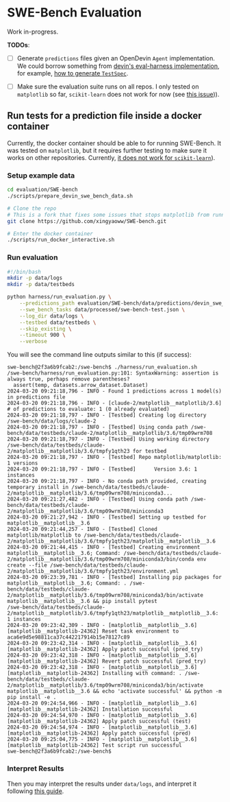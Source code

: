 # SWE-Bench Evaluation

Work in-progress.

**TODOs**:

- [ ] Generate `predictions` files given an OpenDevin `Agent` implementation. We could borrow something from [devin's eval-harness implementation](https://github.com/CognitionAI/devin-swebench-results/tree/main/harness), for example, [how to generate `TestSpec`](https://github.com/CognitionAI/devin-swebench-results/blob/main/harness/scripts.py#L150-L160).
- [ ] Make sure the evaluation suite runs on all repos. I only tested on `matplotlib` so far, `scikit-learn` does not work for now (see [this issue](https://github.com/princeton-nlp/SWE-bench/issues/57))).


## Run tests for a prediction file inside a docker container

Currently, the docker container should be able to for running SWE-Bench. It was tested on `matplotlib`, but it requires further testing to make sure it works on other repositories. Currently, [it does not work for `scikit-learn`](https://github.com/princeton-nlp/SWE-bench/issues/57)).

### Setup example data

```bash
cd evaluation/SWE-bench
./scripts/prepare_devin_swe_bench_data.sh

# Clone the repo
# This is a fork that fixes some issues that stops matplotlib from running (see https://github.com/princeton-nlp/SWE-bench/pull/56)
git clone https://github.com/xingyaoww/SWE-bench.git

# Enter the docker container
./scripts/run_docker_interactive.sh
```

### Run evaluation

```bash
#!/bin/bash
mkdir -p data/logs
mkdir -p data/testbeds

python harness/run_evaluation.py \
    --predictions_path evaluation/SWE-bench/data/predictions/devin_swe_outputs.json \
    --swe_bench_tasks data/processed/swe-bench-test.json \
    --log_dir data/logs \
    --testbed data/testbeds \
    --skip_existing \
    --timeout 900 \
    --verbose
```

You will see the command line outputs similar to this (if success):

```log
swe-bench@2f3a6b9fcab2:/swe-bench$ ./harness/run_evaluation.sh
/swe-bench/harness/run_evaluation.py:101: SyntaxWarning: assertion is always true, perhaps remove parentheses?
  assert(temp, datasets.arrow_dataset.Dataset)
2024-03-20 09:21:18,796 - INFO - Found 1 predictions across 1 model(s) in predictions file
2024-03-20 09:21:18,796 - INFO - [claude-2/matplotlib__matplotlib/3.6] # of predictions to evaluate: 1 (0 already evaluated)
2024-03-20 09:21:18,797 - INFO - [Testbed] Creating log directory /swe-bench/data/logs/claude-2
2024-03-20 09:21:18,797 - INFO - [Testbed] Using conda path /swe-bench/data/testbeds/claude-2/matplotlib__matplotlib/3.6/tmp09wrm708
2024-03-20 09:21:18,797 - INFO - [Testbed] Using working directory /swe-bench/data/testbeds/claude-2/matplotlib__matplotlib/3.6/tmpfy1qth23 for testbed
2024-03-20 09:21:18,797 - INFO - [Testbed] Repo matplotlib/matplotlib: 1 versions
2024-03-20 09:21:18,797 - INFO - [Testbed]      Version 3.6: 1 instances
2024-03-20 09:21:18,797 - INFO - No conda path provided, creating temporary install in /swe-bench/data/testbeds/claude-2/matplotlib__matplotlib/3.6/tmp09wrm708/miniconda3...
2024-03-20 09:21:27,482 - INFO - [Testbed] Using conda path /swe-bench/data/testbeds/claude-2/matplotlib__matplotlib/3.6/tmp09wrm708/miniconda3
2024-03-20 09:21:27,942 - INFO - [Testbed] Setting up testbed for matplotlib__matplotlib__3.6
2024-03-20 09:21:44,257 - INFO - [Testbed] Cloned matplotlib/matplotlib to /swe-bench/data/testbeds/claude-2/matplotlib__matplotlib/3.6/tmpfy1qth23/matplotlib__matplotlib__3.6
2024-03-20 09:21:44,415 - INFO - [Testbed] Creating environment matplotlib__matplotlib__3.6; Command: /swe-bench/data/testbeds/claude-2/matplotlib__matplotlib/3.6/tmp09wrm708/miniconda3/bin/conda env create --file /swe-bench/data/testbeds/claude-2/matplotlib__matplotlib/3.6/tmpfy1qth23/environment.yml
2024-03-20 09:23:39,781 - INFO - [Testbed] Installing pip packages for matplotlib__matplotlib__3.6; Command: . /swe-bench/data/testbeds/claude-2/matplotlib__matplotlib/3.6/tmp09wrm708/miniconda3/bin/activate matplotlib__matplotlib__3.6 && pip install pytest
/swe-bench/data/testbeds/claude-2/matplotlib__matplotlib/3.6/tmpfy1qth23/matplotlib__matplotlib__3.6: 1 instances
2024-03-20 09:23:42,309 - INFO - [matplotlib__matplotlib__3.6] [matplotlib__matplotlib-24362] Reset task environment to aca6e9d5e98811ca37c442217914b15e78127c89
2024-03-20 09:23:42,314 - INFO - [matplotlib__matplotlib__3.6] [matplotlib__matplotlib-24362] Apply patch successful (pred_try)
2024-03-20 09:23:42,318 - INFO - [matplotlib__matplotlib__3.6] [matplotlib__matplotlib-24362] Revert patch successful (pred_try)
2024-03-20 09:23:42,318 - INFO - [matplotlib__matplotlib__3.6] [matplotlib__matplotlib-24362] Installing with command: . /swe-bench/data/testbeds/claude-2/matplotlib__matplotlib/3.6/tmp09wrm708/miniconda3/bin/activate matplotlib__matplotlib__3.6 && echo 'activate successful' && python -m pip install -e .
2024-03-20 09:24:54,966 - INFO - [matplotlib__matplotlib__3.6] [matplotlib__matplotlib-24362] Installation successful
2024-03-20 09:24:54,970 - INFO - [matplotlib__matplotlib__3.6] [matplotlib__matplotlib-24362] Apply patch successful (test)
2024-03-20 09:24:54,974 - INFO - [matplotlib__matplotlib__3.6] [matplotlib__matplotlib-24362] Apply patch successful (pred)
2024-03-20 09:25:04,775 - INFO - [matplotlib__matplotlib__3.6] [matplotlib__matplotlib-24362] Test script run successful
swe-bench@2f3a6b9fcab2:/swe-bench$ 
```

### Interpret Results

Then you may interpret the results under `data/logs`, and interpret it following [this guide](https://github.com/princeton-nlp/SWE-bench/blob/main/tutorials/evaluation.md#-metrics).
